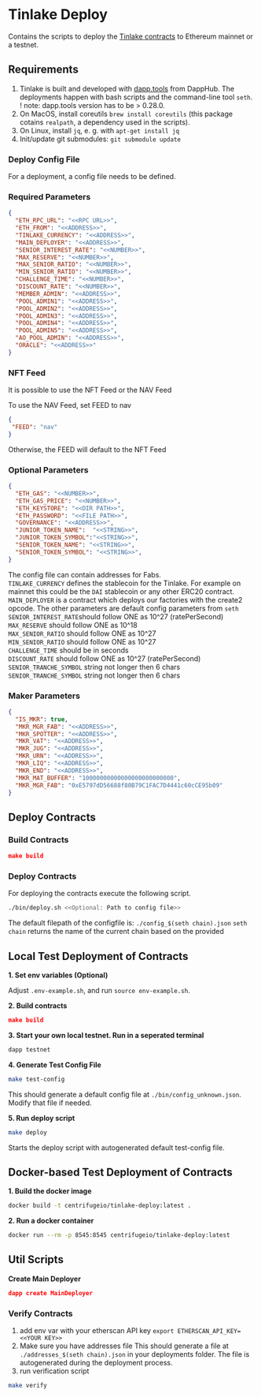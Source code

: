 # Tinlake Deploy

Contains the scripts to deploy the [Tinlake contracts](https://github.com/centrifuge/tinlake]) to Ethereum mainnet or a testnet.

## Requirements

1. Tinlake is built and developed with  [dapp.tools](https://github.com/dapphub/dapptools) from DappHub. The deployments happen with bash scripts and the command-line tool `seth`. ! note: dapp.tools version has to be > 0.28.0.
2. On MacOS, install coreutils `brew install coreutils` (this package cotains `realpath`, a dependency used in the scripts).
3. On Linux, install `jq`, e. g. with `apt-get install jq`
3. Init/update git submodules: `git submodule update`

### Deploy Config File

For a deployment, a config file needs to be defined.

### Required Parameters

```json
{
  "ETH_RPC_URL": "<<RPC URL>>",
  "ETH_FROM": "<<ADDRESS>>",
  "TINLAKE_CURRENCY": "<<ADDRESS>>",
  "MAIN_DEPLOYER": "<<ADDRESS>>",
  "SENIOR_INTEREST_RATE": "<<NUMBER>>",
  "MAX_RESERVE": "<<NUMBER>>",
  "MAX_SENIOR_RATIO": "<<NUMBER>>",
  "MIN_SENIOR_RATIO": "<<NUMBER>>",
  "CHALLENGE_TIME": "<<NUMBER>>",
  "DISCOUNT_RATE": "<<NUMBER>>",
  "MEMBER_ADMIN": "<<ADDRESS>>",
  "POOL_ADMIN1": "<<ADDRESS>>",
  "POOL_ADMIN2": "<<ADDRESS>>",
  "POOL_ADMIN3": "<<ADDRESS>>",
  "POOL_ADMIN4": "<<ADDRESS>>",
  "POOL_ADMIN5": "<<ADDRESS>>",
  "AO_POOL_ADMIN": "<<ADDRESS>>",
  "ORACLE": "<<ADDRESS>>"
}
```

### NFT Feed

It is possible to use the NFT Feed or the NAV Feed

To use the NAV Feed, set FEED to nav

```json
{
 "FEED": "nav"
}
```
Otherwise, the FEED will default to the NFT Feed

### Optional Parameters

```json
{
  "ETH_GAS": "<<NUMBER>>",
  "ETH_GAS_PRICE": "<<NUMBER>>",
  "ETH_KEYSTORE": "<<DIR PATH>>",
  "ETH_PASSWORD": "<<FILE PATH>>",
  "GOVERNANCE": "<<ADDRESS>>",
  "JUNIOR_TOKEN_NAME":  "<<STRING>>",
  "JUNIOR_TOKEN_SYMBOL":"<<STRING>>",
  "SENIOR_TOKEN_NAME": "<<STRING>>",
  "SENIOR_TOKEN_SYMBOL": "<<STRING>>",
}
```

The config file can contain addresses for Fabs.  
`TINLAKE_CURRENCY` defines the stablecoin for the Tinlake. For example on mainnet this could be the `DAI` stablecoin or any other ERC20 contract.  
`MAIN_DEPLOYER` is a contract which deploys our factories with the create2 opcode.  The other parameters are default config parameters from `seth`  
`SENIOR_INTEREST_RATE`should follow ONE as 10^27 (ratePerSecond)  
`MAX_RESERVE` should follow ONE as 10^18  
`MAX_SENIOR_RATIO` should follow ONE as 10^27  
`MIN_SENIOR_RATIO` should follow ONE as 10^27  
`CHALLENGE_TIME` should be in seconds  
`DISCOUNT_RATE` should follow ONE as 10^27 (ratePerSecond) 
`SENIOR_TRANCHE_SYMBOL` string not longer then 6 chars  
`SENIOR_TRANCHE_SYMBOL` string not longer then 6 chars  

### Maker Parameters
```json
{
  "IS_MKR": true,
  "MKR_MGR_FAB": "<<ADDRESS>>",
  "MKR_SPOTTER": "<<ADDRESS>>",
  "MKR_VAT": "<<ADDRESS>>",
  "MKR_JUG": "<<ADDRESS>>",
  "MKR_URN": "<<ADDRESS>>",
  "MKR_LIQ": "<<ADDRESS>>",
  "MKR_END": "<<ADDRESS>>",
  "MKR_MAT_BUFFER": "10000000000000000000000000",
  "MKR_MGR_FAB": "0xE5797dD56688f80B79C1FAC7D4441c60cCE95b09"
}
```

## Deploy Contracts

### Build Contracts

```json
make build
```

### Deploy Contracts
For deploying the contracts execute the following script.

```bash
./bin/deploy.sh <<Optional: Path to config file>>
```
The default filepath of the configfile is: `./config_$(seth chain).json`
`seth chain` returns the name of the current chain based on the provided

## Local Test Deployment of Contracts

**1. Set env variables (Optional)**

Adjust `.env-example.sh`, and run `source env-example.sh`.

**2. Build contracts**
```json
make build
```

**3. Start your own local testnet. Run in a seperated terminal**

```bash
dapp testnet
```

**4. Generate Test Config File**

```bash
make test-config
```

This should generate a default config file at `./bin/config_unknown.json`. Modify that file if needed.

**5. Run deploy script**

```bash
make deploy
```
Starts the deploy script with autogenerated default test-config file.


## Docker-based Test Deployment of Contracts

**1. Build the docker image**

```bash
docker build -t centrifugeio/tinlake-deploy:latest .
```

**2. Run a docker container**

```bash
docker run --rm -p 8545:8545 centrifugeio/tinlake-deploy:latest
```

## Util Scripts

**Create Main Deployer**
```json
dapp create MainDeployer
```

### Verify Contracts
1. add env var with your etherscan API key `export ETHERSCAN_API_KEY=<<YOUR KEY>>`
2. Make sure you have addresses file This should generate a file at `./addresses_$(seth chain).json` in your deployments folder.
   The file is autogenerated during the deployment process.
3. run verification script
```bash
make verify
```
